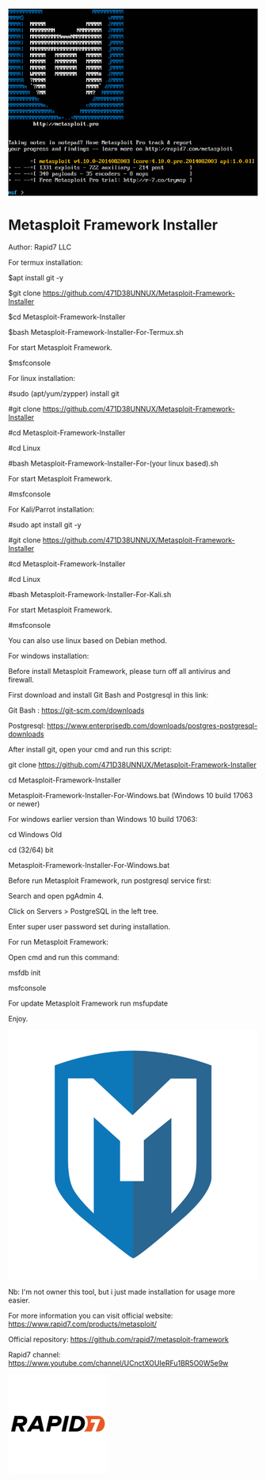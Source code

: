 ![](Metasploit-1.png)

# Metasploit Framework Installer

Author: Rapid7 LLC

For termux installation:

$apt install git -y

$git clone https://github.com/471D38UNNUX/Metasploit-Framework-Installer

$cd Metasploit-Framework-Installer

$bash Metasploit-Framework-Installer-For-Termux.sh

For start Metasploit Framework.

$msfconsole

For linux installation:

#sudo (apt/yum/zypper) install git

#git clone https://github.com/471D38UNNUX/Metasploit-Framework-Installer

#cd Metasploit-Framework-Installer

#cd Linux

#bash Metasploit-Framework-Installer-For-(your linux based).sh

For start Metasploit Framework.

#msfconsole

For Kali/Parrot installation:

#sudo apt install git -y

#git clone https://github.com/471D38UNNUX/Metasploit-Framework-Installer

#cd Metasploit-Framework-Installer

#cd Linux

#bash Metasploit-Framework-Installer-For-Kali.sh

For start Metasploit Framework.

#msfconsole

You can also use linux based on Debian method.

For windows installation:

Before install Metasploit Framework, please turn off all antivirus and firewall.

First download and install Git Bash and Postgresql in this link:

Git Bash  : https://git-scm.com/downloads

Postgresql: https://www.enterprisedb.com/downloads/postgres-postgresql-downloads

After install git, open your cmd and run this script:

git clone https://github.com/471D38UNNUX/Metasploit-Framework-Installer

cd Metasploit-Framework-Installer

Metasploit-Framework-Installer-For-Windows.bat (Windows 10 build 17063 or newer)

For windows earlier version than Windows 10 build 17063:

cd Windows Old

cd (32/64) bit

Metasploit-Framework-Installer-For-Windows.bat

Before run Metasploit Framework, run postgresql service first:

Search and open pgAdmin 4.

Click on Servers > PostgreSQL in the left tree.

Enter super user password set during installation.

For run Metasploit Framework:

Open cmd and run this command:

msfdb init

msfconsole

For update Metasploit Framework run msfupdate

Enjoy.

![](fery_metasploit.png)

Nb: I'm not owner this tool, but i just made installation for usage more easier.

For more information you can visit official website: https://www.rapid7.com/products/metasploit/

Official repository: https://github.com/rapid7/metasploit-framework

Rapid7 channel: https://www.youtube.com/channel/UCnctXOUIeRFu1BR5O0W5e9w

![](rapid7-logo.jpg)
